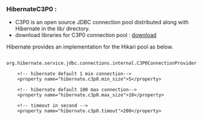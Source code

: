 ### HibernateC3P0 :
      
- C3P0 is an open source JDBC connection pool distributed along with Hibernate in the lib/ directory. 
- download libraries for C3P0 connection pool : [download](https://mvnrepository.com/artifact/org.hibernate/hibernate-c3p0/5.4.3.Final)

Hibernate provides an implementation for the Hikari pool as below.
``` 
	org.hibernate.service.jdbc.connections.internal.C3P0ConnectionProvider.
```

```
	<!-- hibernate default 1 min connection-->
	<property name="hibernate.c3p0.min_size">5</property> 
		
	<!-- hibernate default 100 max connection-->
	<property name="hibernate.c3p0.max_size">10</property> 
		
	<!-- timeout in second -->
	<property name="hibernate.c3p0.timout">200</property>
		
```

